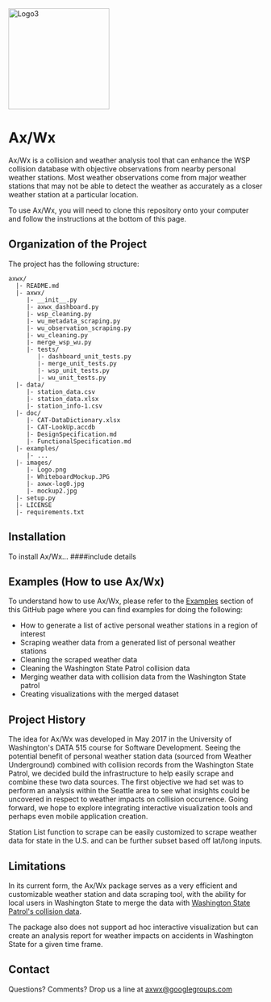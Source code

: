 <img src=https://raw.githubusercontent.com/rexthompson/axwx/master/images/axwx-logo.jpg alt="Logo3" width="200" height="200" />

Ax/Wx
=====
Ax/Wx is a collision and weather analysis tool that can enhance the WSP collision database with objective observations from nearby personal weather stations. Most weather observations come from major weather stations that may not be able to detect the weather as accurately as a closer weather station at a particular location.

To use Ax/Wx, you will need to clone this repository onto your computer and follow the instructions at the bottom of this page.

Organization of the Project
---------------------------
The project has the following structure:
```
axwx/
  |- README.md
  |- axwx/
     |- __init__.py
     |- axwx_dashboard.py
     |- wsp_cleaning.py
     |- wu_metadata_scraping.py
     |- wu_observation_scraping.py
     |- wu_cleaning.py
     |- merge_wsp_wu.py
     |- tests/
        |- dashboard_unit_tests.py
        |- merge_unit_tests.py
        |- wsp_unit_tests.py
        |- wu_unit_tests.py
  |- data/
     |- station_data.csv
     |- station_data.xlsx
     |- station_info-1.csv
  |- doc/
     |- CAT-DataDictionary.xlsx
     |- CAT-LookUp.accdb
     |- DesignSpecification.md
     |- FunctionalSpecification.md
  |- examples/
     |- ...
  |- images/
     |- Logo.png
     |- WhiteboardMockup.JPG
     |- axwx-log0.jpg
     |- mockup2.jpg
  |- setup.py
  |- LICENSE
  |- requirements.txt
```

Installation
---------------------------
To install Ax/Wx... ####include details

Examples (How to use Ax/Wx)
-------------------------------------
To understand how to use Ax/Wx, please refer to the [Examples](https://github.com/rexthompson/axwx/tree/master/examples) 
section of this GitHub page where you can find examples for doing the following:
    
- How to generate a list of active personal weather stations in a region of interest
- Scraping weather data from a generated list of personal weather stations
- Cleaning the scraped weather data
- Cleaning the Washington State Patrol collision data
- Merging weather data with collision data from the Washington State patrol
- Creating visualizations with the merged dataset



Project History
-------------------------------------
The idea for Ax/Wx was developed in May 2017 in the University of Washington's DATA 515 course for Software Development.
Seeing the potential benefit of personal weather station data (sourced from Weather Underground) combined with collision
records from the Washington State Patrol, we decided build the infrastructure to help easily scrape and combine these 
two data sources.  The first objective we had set was to perform an analysis within the Seattle area to see what 
insights could be uncovered in respect to weather impacts on collision occurrence.  Going forward, we hope to explore 
integrating interactive visualization tools and perhaps even mobile application creation.

Station List function to scrape can be easily customized to scrape weather data for state in the U.S. and can be further
subset based off lat/long inputs.


Limitations
-------------------------------------
In its current form, the Ax/Wx package serves as a very efficient and customizable weather station and data scraping 
tool, with the ability for local users in Washington State to merge the data with 
[Washington State Patrol's collision data](http://www.wsp.wa.gov/publications/collision.htm).

The package also does not support ad hoc interactive visualization but can create an analysis
report for weather impacts on accidents in Washington State for a given time frame.

Contact
--------------------------------------------------
Questions? Comments? Drop us a line at [axwx@googlegroups.com](https://groups.google.com/forum/#!forum/axwx)